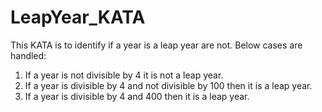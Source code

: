 # LeapYear_KATA

This KATA is to identify if a year is a leap year are not. Below cases are handled:
1. If a year is not divisible by 4 it is not a leap year.
2. If a year is divisible by 4 and not divisible by 100 then it is a leap year.
3. If a year is divisible by 4 and 400 then it is a leap year.
